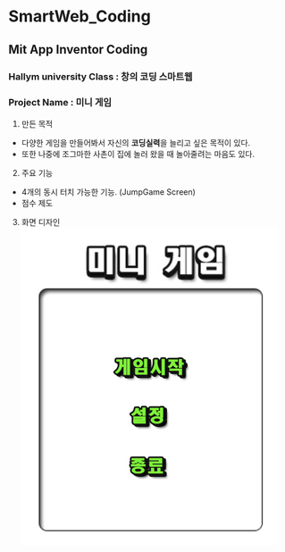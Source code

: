 # SmartWeb_Coding
## Mit App Inventor Coding

### Hallym university Class : 창의 코딩 스마트웹
### Project Name : 미니 게임
1. 만든 목적
  + 다양한 게임을 만들어봐서 자신의 **코딩실력**을 늘리고 싶은 목적이 있다.
  + 또한 나중에 조그마한 사촌이 집에 놀러 왔을 때 놀아줄려는 마음도 있다.
2. 주요 기능
  + 4개의 동시 터치 가능한 기능. (JumpGame Screen)
  + 점수 제도
3. 화면 디자인
![Alt text](./img/p_title.png)
